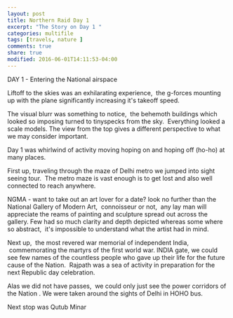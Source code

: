 ```yaml
---
layout: post
title: Northern Raid Day 1
excerpt: "The Story on Day 1 "
categories: multifile
tags: [travels, nature ]
comments: true
share: true
modified: 2016-06-01T14:11:53-04:00
---
```


DAY 1 - Entering the National airspace

Liftoff to the skies was an exhilarating experience,  the g-forces mounting up with the plane significantly increasing it's takeoff speed.

The visual blurr was something to notice,  the behemoth buildings which looked so imposing turned to tinyspecks from the sky.  Everything looked a scale models. The view from the top gives a different perspective to what we may consider important.

Day 1 was whirlwind of activity moving hoping on and hoping off (ho-ho) at many places.

First up, traveling through the maze of Delhi metro we jumped into sight seeing tour.  The metro maze is vast enough is to get lost and also well connected to reach anywhere.

NGMA - want to take out an art lover for a date? look no further than the National Gallery of Modern Art,  connoisseur or not,  any lay man will appreciate the reams of painting and sculpture spread out across the gallery. Few had so much clarity and depth depicted whereas some where so abstract,  it's impossible to understand what the artist had in mind.

Next up,  the most revered war memorial of independent India,  commemorating the martyrs of the first world war. INDIA gate, we could see few names of the countless people who gave up their life for the future cause of the Nation.  Rajpath was a sea of activity in preparation for the next Republic day celebration.

Alas we did not have passes,  we could only just see the power corridors of the Nation . We were taken around the sights of Delhi in HOHO bus.

Next stop was Qutub Minar
